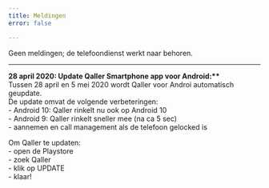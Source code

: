 ```yaml
---
title: Meldingen
error: false

---
```

Geen meldingen; de telefoondienst werkt naar behoren.

***

__28 april 2020: Update Qaller Smartphone app voor Android:**__  
Tussen 28 april en 5 mei 2020 wordt Qaller voor Androi automatisch geupdate.   
De update omvat de volgende verbeteringen:   
\- Android 10: Qaller rinkelt nu ook op Android 10   
\- Android 9: Qaller rinkelt sneller mee (na ca 5 sec)  
\- aannemen en call management als de telefoon gelocked is  
  
Om Qaller te updaten:   
\- open de Playstore  
\- zoek Qaller  
\- klik op UPDATE   
\- klaar!